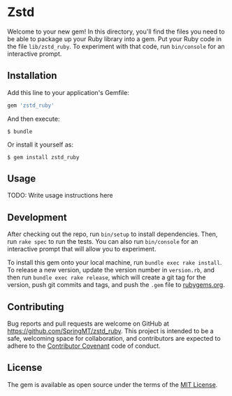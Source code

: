 # Zstd

Welcome to your new gem! In this directory, you'll find the files you need to be able to package up your Ruby library into a gem. Put your Ruby code in the file `lib/zstd_ruby`. To experiment with that code, run `bin/console` for an interactive prompt.

## Installation

Add this line to your application's Gemfile:

```ruby
gem 'zstd_ruby'
```

And then execute:

    $ bundle

Or install it yourself as:

    $ gem install zstd_ruby

## Usage

TODO: Write usage instructions here

## Development

After checking out the repo, run `bin/setup` to install dependencies. Then, run `rake spec` to run the tests. You can also run `bin/console` for an interactive prompt that will allow you to experiment.

To install this gem onto your local machine, run `bundle exec rake install`. To release a new version, update the version number in `version.rb`, and then run `bundle exec rake release`, which will create a git tag for the version, push git commits and tags, and push the `.gem` file to [rubygems.org](https://rubygems.org).

## Contributing

Bug reports and pull requests are welcome on GitHub at https://github.com/SpringMT/zstd_ruby. This project is intended to be a safe, welcoming space for collaboration, and contributors are expected to adhere to the [Contributor Covenant](http://contributor-covenant.org) code of conduct.


## License

The gem is available as open source under the terms of the [MIT License](http://opensource.org/licenses/MIT).

